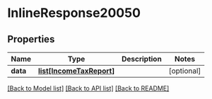 # InlineResponse20050

## Properties
Name | Type | Description | Notes
------------ | ------------- | ------------- | -------------
**data** | [**list[IncomeTaxReport]**](IncomeTaxReport.md) |  | [optional] 

[[Back to Model list]](../README.md#documentation-for-models) [[Back to API list]](../README.md#documentation-for-api-endpoints) [[Back to README]](../README.md)


